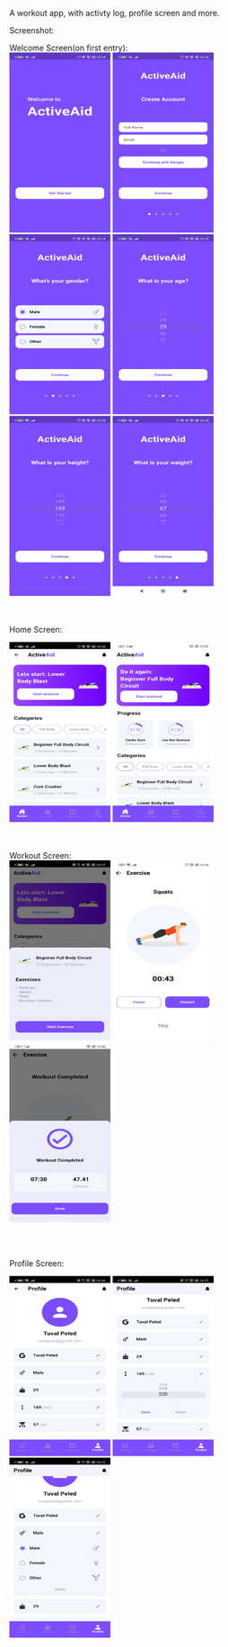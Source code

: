 A workout app, with activty log, profile screen and more.

Screenshot:

Welcome Screen(on first entry):
<br />
<img src="/screenshot/w1.jpg" width="180" height="320">
<img src="/screenshot/w2.jpg" width="180" height="320">
<img src="/screenshot/w3.jpg" width="180" height="320">
<img src="/screenshot/w4.jpg" width="180" height="320">
<img src="/screenshot/w5.jpg" width="180" height="320">
<img src="/screenshot/w6.jpg" width="180" height="320">

<br /><br />
Home Screen:
<br />

<img src="/screenshot/h1.jpg" width="180" height="320">
<img src="/screenshot/h2.jpg" width="180" height="320">

<br /><br />
Workout Screen:
<br />
<img src="/screenshot/e1.jpg" width="180" height="320">
<img src="/screenshot/e2.jpg" width="180" height="320">
<img src="/screenshot/e3.jpg" width="180" height="320">

<br /><br />

Profile Screen:
<br />

<img src="/screenshot/p1.jpg" width="180" height="320">
<img src="/screenshot/p2.jpg" width="180" height="320">
<img src="/screenshot/p3.jpg" width="180" height="320">
